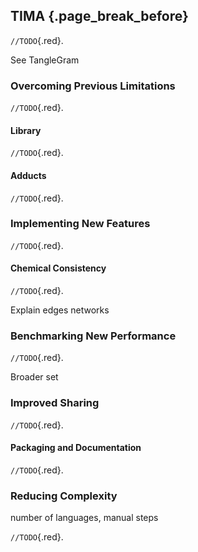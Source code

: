 ## TIMA {.page_break_before}

`//TODO`{.red}.

See TangleGram

### Overcoming Previous Limitations

`//TODO`{.red}.

#### Library

`//TODO`{.red}.

#### Adducts

`//TODO`{.red}.

### Implementing New Features

`//TODO`{.red}.

#### Chemical Consistency

`//TODO`{.red}.

Explain edges networks

### Benchmarking New Performance

`//TODO`{.red}.

Broader set

### Improved Sharing

`//TODO`{.red}.

#### Packaging and Documentation

`//TODO`{.red}.

### Reducing Complexity

number of languages, manual steps

`//TODO`{.red}.